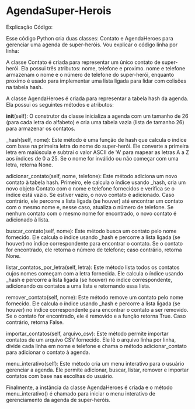 # AgendaSuper-Herois
Explicação Código:

Esse código Python cria duas classes: Contato e AgendaHeroes para gerenciar uma agenda de super-heróis. Vou explicar o código linha por linha:

A classe Contato é criada para representar um único contato de super-herói. Ela possui três atributos: nome, telefone e proximo. nome e telefone armazenam o nome e o número de telefone do super-herói, enquanto proximo é usado para implementar uma lista ligada para lidar com colisões na tabela hash.

A classe AgendaHeroes é criada para representar a tabela hash da agenda. Ela possui os seguintes métodos e atributos:

__init__(self): O construtor da classe inicializa a agenda com um tamanho de 26 (para cada letra do alfabeto) e cria uma tabela vazia (lista de tamanho 26) para armazenar os contatos.

_hash(self, nome): Este método é uma função de hash que calcula o índice com base na primeira letra do nome do super-herói. Ele converte a primeira letra em maiúscula e subtrai o valor ASCII de 'A' para mapear as letras A a Z aos índices de 0 a 25. Se o nome for inválido ou não começar com uma letra, retorna None.

adicionar_contato(self, nome, telefone): Este método adiciona um novo contato à tabela hash. Primeiro, ele calcula o índice usando _hash, cria um novo objeto Contato com o nome e telefone fornecidos e verifica se o índice está vazio. Se estiver vazio, o novo contato é adicionado. Caso contrário, ele percorre a lista ligada (se houver) até encontrar um contato com o mesmo nome e, nesse caso, atualiza o número de telefone. Se nenhum contato com o mesmo nome for encontrado, o novo contato é adicionado à lista.

buscar_contato(self, nome): Este método busca um contato pelo nome fornecido. Ele calcula o índice usando _hash e percorre a lista ligada (se houver) no índice correspondente para encontrar o contato. Se o contato for encontrado, ele retorna o número de telefone; caso contrário, retorna None.

listar_contatos_por_letra(self, letra): Este método lista todos os contatos cujos nomes começam com a letra fornecida. Ele calcula o índice usando _hash e percorre a lista ligada (se houver) no índice correspondente, adicionando os contatos a uma lista e retornando essa lista.

remover_contato(self, nome): Este método remove um contato pelo nome fornecido. Ele calcula o índice usando _hash e percorre a lista ligada (se houver) no índice correspondente para encontrar o contato a ser removido. Se o contato for encontrado, ele é removido e a função retorna True. Caso contrário, retorna False.

importar_contatos(self, arquivo_csv): Este método permite importar contatos de um arquivo CSV fornecido. Ele lê o arquivo linha por linha, divide cada linha em nome e telefone e chama o método adicionar_contato para adicionar o contato à agenda.

menu_interativo(self): Este método cria um menu interativo para o usuário gerenciar a agenda. Ele permite adicionar, buscar, listar, remover e importar contatos com base nas escolhas do usuário.

Finalmente, a instância da classe AgendaHeroes é criada e o método menu_interativo() é chamado para iniciar o menu interativo de gerenciamento da agenda de super-heróis.
